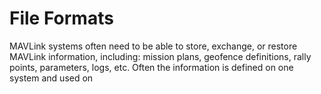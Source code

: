 # File Formats

MAVLink systems often need to be able to store, exchange, or restore MAVLink information, including: mission plans, geofence definitions, rally points, parameters, logs, etc. Often the information is defined on one system and used on